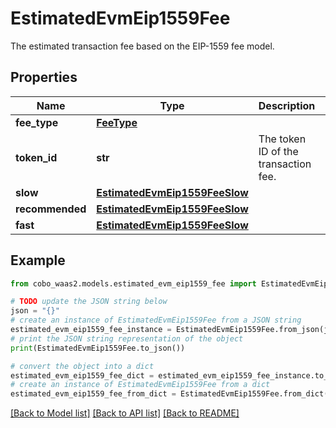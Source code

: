 # EstimatedEvmEip1559Fee

The estimated transaction fee based on the EIP-1559 fee model.

## Properties

Name | Type | Description | Notes
------------ | ------------- | ------------- | -------------
**fee_type** | [**FeeType**](FeeType.md) |  | 
**token_id** | **str** | The token ID of the transaction fee. | 
**slow** | [**EstimatedEvmEip1559FeeSlow**](EstimatedEvmEip1559FeeSlow.md) |  | [optional] 
**recommended** | [**EstimatedEvmEip1559FeeSlow**](EstimatedEvmEip1559FeeSlow.md) |  | 
**fast** | [**EstimatedEvmEip1559FeeSlow**](EstimatedEvmEip1559FeeSlow.md) |  | [optional] 

## Example

```python
from cobo_waas2.models.estimated_evm_eip1559_fee import EstimatedEvmEip1559Fee

# TODO update the JSON string below
json = "{}"
# create an instance of EstimatedEvmEip1559Fee from a JSON string
estimated_evm_eip1559_fee_instance = EstimatedEvmEip1559Fee.from_json(json)
# print the JSON string representation of the object
print(EstimatedEvmEip1559Fee.to_json())

# convert the object into a dict
estimated_evm_eip1559_fee_dict = estimated_evm_eip1559_fee_instance.to_dict()
# create an instance of EstimatedEvmEip1559Fee from a dict
estimated_evm_eip1559_fee_from_dict = EstimatedEvmEip1559Fee.from_dict(estimated_evm_eip1559_fee_dict)
```
[[Back to Model list]](../README.md#documentation-for-models) [[Back to API list]](../README.md#documentation-for-api-endpoints) [[Back to README]](../README.md)


